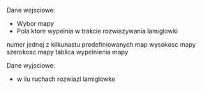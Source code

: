 Dane wejsciowe:
- Wybor mapy
- Pola ktore wypelnia w trakcie rozwiazywania lamiglowki

numer jednej z kilkunastu predefiniowanych map
wysokosc mapy
szerokosc mapy
tablica wypelnienia mapy


Dane wyjsciowe:
- w ilu ruchach rozwiazl lamiglowke
